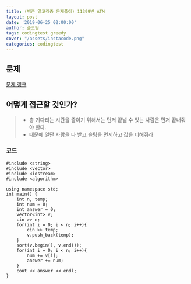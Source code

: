 ```yaml
---
title: (백준 알고리즘 문제풀이) 11399번 ATM
layout: post
date: '2019-06-25 02:00:00'
author: 줌코딩
tags: codingtest greedy
cover: "/assets/instacode.png"
categories: codingtest
---
```


## 문제

[문제 링크](https://www.acmicpc.net/problem/11399)


## 어떻게 접근할 것인가?

>* 총 기다리는 시간을 줄이기 위해서는 먼저 끝낼 수 있는 사람은 먼저 끝내줘야 한다.
>* 때문에 일단 사람을 다 받고 솔팅을 먼저하고 값을 더해줘라

### 코드

    #include <string>
    #include <vector>
    #include <iostream>
    #include <algorithm>

    using namespace std;
    int main() {
        int n, temp;
        int num = 0;
        int answer = 0;
        vector<int> v;
        cin >> n;
        for(int i = 0; i < n; i++){
            cin >> temp;
            v.push_back(temp);
        }
        sort(v.begin(), v.end());
        for(int i = 0; i < n; i++){
            num += v[i];
            answer += num;
        }
        cout << answer << endl;
    }
